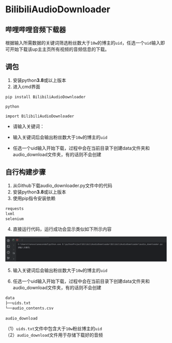 # BilibiliAudioDownloader
## 哔哩哔哩音频下载器

根据输入所需数据的关键词筛选粉丝数大于`10w`的博主的`uid`，任选一个`uid`输入即可开始下载该up主主页所有视频的音频信息的下载。


## 调包
1. 安装python**3.8**或以上版本
2. 进入cmd界面 
```Plain
pip install BilibiliAudioDownloader
```

```Plain
python
```

```Plain
import BilibiliAudioDownloader
```
- 请输入关键词：  

- 输入关键词后会输出粉丝数大于`10w`的博主的`uid`  
- 任选一个uid输入开始下载，过程中会在当前目录下创建data文件夹和audio_download文件夹，有的话则不会创建

## 自行构建步骤
1. 从Github下载audio_downloader.py文件中的代码
2. 安装python**3.8**或以上版本
3. 使用pip指令安装依赖  
```Plain
requests
lxml
selenium
```
4. 直接运行代码，运行成功会显示类似如下所示内容

![coderun.png](coderun.png)  

5. 输入关键词后会输出粉丝数大于`10w`的博主的`uid`
   
6. 任选一个uid输入开始下载，过程中会在当前目录下创建data文件夹和audio_download文件夹，有的话则不会创建
```plain
data
├──uids.txt
└──audio_contents.csv

audio_download
```
（1）`uids.txt`文件中包含大于`10w`粉丝博主的`uid`  
（2）`audio_download`文件用于存储下载好的音频

